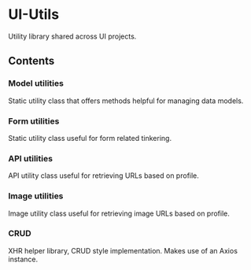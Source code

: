 # UI-Utils

Utility library shared across UI projects.

## Contents

### Model utilities

Static utility class that offers methods helpful for managing data models.

### Form utilities

Static utility class useful for form related tinkering.

### API utilities

API utility class useful for retrieving URLs based on profile.

### Image utilities

Image utility class useful for retrieving image URLs based on profile.

### CRUD

XHR helper library, CRUD style implementation. Makes use of an Axios instance.
